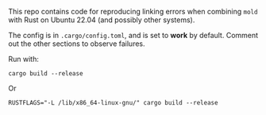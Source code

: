This repo contains code for reproducing linking errors when combining `mold` with Rust on Ubuntu 22.04
(and possibly other systems).

The config is in `.cargo/config.toml`, and is set to **work** by default. Comment out the other sections
to observe failures.

Run with:

```
cargo build --release
```

Or

```
RUSTFLAGS="-L /lib/x86_64-linux-gnu/" cargo build --release
```

